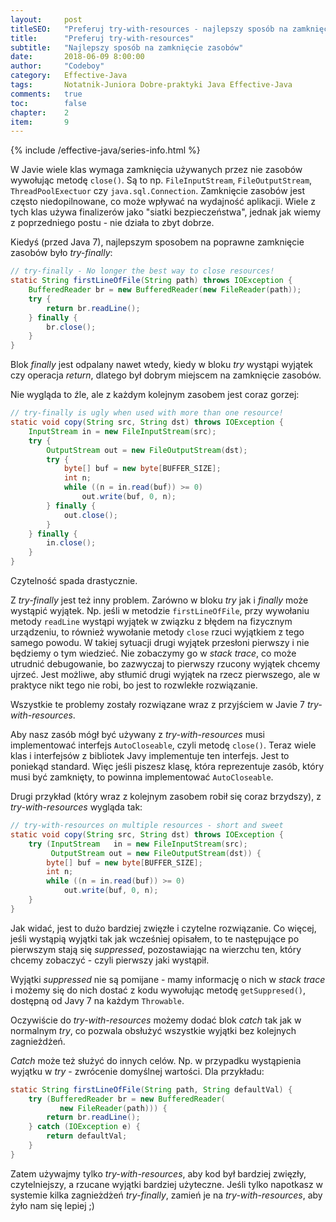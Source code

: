 ```yaml
---
layout:     post
titleSEO:   "Preferuj try-with-resources - najlepszy sposób na zamknięcie zasobów"
title:      "Preferuj try-with-resources"
subtitle:   "Najlepszy sposób na zamknięcie zasobów"
date:       2018-06-09 8:00:00
author:     "Codeboy"
category:   Effective-Java
tags:       Notatnik-Juniora Dobre-praktyki Java Effective-Java
comments:   true
toc:        false
chapter:    2
item:       9
---
```


{% include /effective-java/series-info.html %}

W Javie wiele klas wymaga zamknięcia używanych przez nie zasobów wywołując metodę `close()`. Są to np. `FileInputStream`, `FileOutputStream`, `ThreadPoolExectuor` czy `java.sql.Connection`. Zamknięcie zasobów jest często niedopilnowane, co może wpływać na wydajność aplikacji. Wiele z tych klas używa finalizerów jako "siatki bezpieczeństwa", jednak jak wiemy z poprzedniego postu - nie działa to zbyt dobrze.

Kiedyś (przed Java 7), najlepszym sposobem na poprawne zamknięcie zasobów było *try-finally*:


```java
// try-finally - No longer the best way to close resources!
static String firstLineOfFile(String path) throws IOException {
    BufferedReader br = new BufferedReader(new FileReader(path));
    try {
        return br.readLine();
    } finally {
        br.close();
    }
}
```

Blok *finally* jest odpalany nawet wtedy, kiedy w bloku *try* wystąpi wyjątek czy operacja *return*, dlatego był dobrym miejscem na zamknięcie zasobów.

Nie wygląda to źle, ale z każdym kolejnym zasobem jest coraz gorzej:

```java
// try-finally is ugly when used with more than one resource!
static void copy(String src, String dst) throws IOException {
    InputStream in = new FileInputStream(src);
    try {
        OutputStream out = new FileOutputStream(dst);
        try {
            byte[] buf = new byte[BUFFER_SIZE];
            int n;
            while ((n = in.read(buf)) >= 0)
                out.write(buf, 0, n);
        } finally {
            out.close();
        }
    } finally {
        in.close();
    }
}
```

Czytelność spada drastycznie.

Z *try-finally* jest też inny problem. Zarówno w bloku *try* jak i *finally* może wystąpić wyjątek. Np. jeśli w metodzie `firstLineOfFile`, przy wywołaniu metody `readLine` wystąpi wyjątek w związku z błędem na fizycznym urządzeniu, to również wywołanie metody `close` rzuci wyjątkiem z tego samego powodu. W takiej sytuacji drugi wyjątek przesłoni pierwszy i nie będziemy o tym wiedzieć. Nie zobaczymy go w *stack trace*, co może utrudnić debugowanie, bo zazwyczaj to pierwszy rzucony wyjątek chcemy ujrzeć. Jest możliwe, aby stłumić drugi wyjątek na rzecz pierwszego, ale w praktyce nikt tego nie robi, bo jest to rozwlekłe rozwiązanie.

Wszystkie te problemy zostały rozwiązane wraz z przyjściem w Javie 7 *try-with-resources*.

Aby nasz zasób mógł być używany z *try-with-resources* musi implementować interfejs `AutoCloseable`, czyli metodę `close()`. Teraz wiele klas i interfejsów z bibliotek Javy implementuje ten interfejs. Jest to poniekąd standard. Więc jeśli piszesz klasę, która reprezentuje zasób, który musi być zamknięty, to powinna implementować `AutoCloseable`.

Drugi przykład (który wraz z kolejnym zasobem robił się coraz brzydszy), z *try-with-resources* wygląda tak:

```java
// try-with-resources on multiple resources - short and sweet
static void copy(String src, String dst) throws IOException {
    try (InputStream   in = new FileInputStream(src);
         OutputStream out = new FileOutputStream(dst)) {
        byte[] buf = new byte[BUFFER_SIZE];
        int n;
        while ((n = in.read(buf)) >= 0)
            out.write(buf, 0, n);
    }
}
```

Jak widać, jest to dużo bardziej zwięzłe i czytelne rozwiązanie. Co więcej, jeśli wystąpią wyjątki tak jak wcześniej opisałem, to te następujące po pierwszym stają się *suppressed*, pozostawiając na wierzchu ten, który chcemy zobaczyć - czyli pierwszy jaki wystąpił.

Wyjątki *suppressed* nie są pomijane - mamy informację o nich w *stack trace* i możemy się do nich dostać z kodu wywołując metodę `getSuppresed()`, dostępną od Javy 7 na każdym `Throwable`.

Oczywiście do *try-with-resources* możemy dodać blok *catch* tak jak w normalnym *try*, co pozwala obsłużyć wszystkie wyjątki bez kolejnych zagnieżdżeń.

*Catch* może też służyć do innych celów. Np. w przypadku wystąpienia wyjątku w *try* - zwrócenie domyślnej wartości. Dla przykładu:

```java
static String firstLineOfFile(String path, String defaultVal) {
    try (BufferedReader br = new BufferedReader(
           new FileReader(path))) {
        return br.readLine();
    } catch (IOException e) {
        return defaultVal;
    }
}
```

Zatem używajmy tylko *try-with-resources*, aby kod był bardziej zwięzły, czytelniejszy, a rzucane wyjątki bardziej użyteczne. Jeśli tylko napotkasz w systemie kilka zagnieżdżeń *try-finally*, zamień je na *try-with-resources*, aby żyło nam się lepiej ;)
